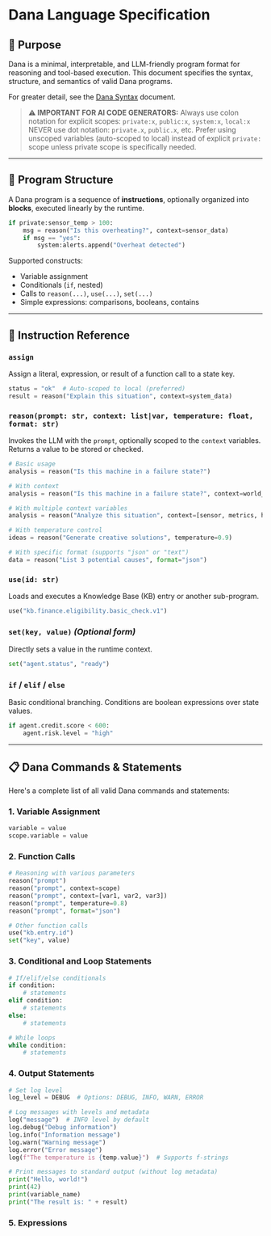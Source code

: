 # Dana Language Specification

## 📜 Purpose

Dana is a minimal, interpretable, and LLM-friendly program format for reasoning and tool-based execution. This document specifies the syntax, structure, and semantics of valid Dana programs.

For greater detail, see the [Dana Syntax](./syntax.md) document.

> **⚠️ IMPORTANT FOR AI CODE GENERATORS:**
> Always use colon notation for explicit scopes: `private:x`, `public:x`, `system:x`, `local:x`
> NEVER use dot notation: `private.x`, `public.x`, etc.
> Prefer using unscoped variables (auto-scoped to local) instead of explicit `private:` scope unless private scope is specifically needed.

---

## 🧱 Program Structure

A Dana program is a sequence of **instructions**, optionally organized into **blocks**, executed linearly by the runtime.

```python
if private:sensor_temp > 100:
    msg = reason("Is this overheating?", context=sensor_data)
    if msg == "yes":
        system:alerts.append("Overheat detected")
```

Supported constructs:

* Variable assignment
* Conditionals (`if`, nested)
* Calls to `reason(...)`, `use(...)`, `set(...)`
* Simple expressions: comparisons, booleans, contains

---

## 📜 Instruction Reference

### `assign`

Assign a literal, expression, or result of a function call to a state key.

```python
status = "ok"  # Auto-scoped to local (preferred)
result = reason("Explain this situation", context=system_data)
```

### `reason(prompt: str, context: list|var, temperature: float, format: str)`

Invokes the LLM with the `prompt`, optionally scoped to the `context` variables.
Returns a value to be stored or checked.

```python
# Basic usage
analysis = reason("Is this machine in a failure state?")

# With context
analysis = reason("Is this machine in a failure state?", context=world_data)

# With multiple context variables
analysis = reason("Analyze this situation", context=[sensor, metrics, history])

# With temperature control
ideas = reason("Generate creative solutions", temperature=0.9)

# With specific format (supports "json" or "text")
data = reason("List 3 potential causes", format="json")
```

### `use(id: str)`

Loads and executes a Knowledge Base (KB) entry or another sub-program.

```python
use("kb.finance.eligibility.basic_check.v1")
```

### `set(key, value)` *(Optional form)*

Directly sets a value in the runtime context.

```python
set("agent.status", "ready")
```

### `if` / `elif` / `else`

Basic conditional branching. Conditions are boolean expressions over state values.

```python
if agent.credit.score < 600:
    agent.risk.level = "high"
```

---

## 📋 Dana Commands & Statements

Here's a complete list of all valid Dana commands and statements:

### 1. Variable Assignment
```python
variable = value
scope.variable = value
```

### 2. Function Calls
```python
# Reasoning with various parameters
reason("prompt")
reason("prompt", context=scope)
reason("prompt", context=[var1, var2, var3])
reason("prompt", temperature=0.8)
reason("prompt", format="json")

# Other function calls
use("kb.entry.id")
set("key", value)
```

### 3. Conditional and Loop Statements
```python
# If/elif/else conditionals
if condition:
    # statements
elif condition:
    # statements
else:
    # statements

# While loops
while condition:
    # statements
```

### 4. Output Statements
```python
# Set log level
log_level = DEBUG  # Options: DEBUG, INFO, WARN, ERROR

# Log messages with levels and metadata
log("message")  # INFO level by default
log.debug("Debug information")
log.info("Information message")
log.warn("Warning message")
log.error("Error message")
log(f"The temperature is {temp.value}")  # Supports f-strings

# Print messages to standard output (without log metadata)
print("Hello, world!")
print(42)
print(variable_name)
print("The result is: " + result)
```

### 5. Expressions
```